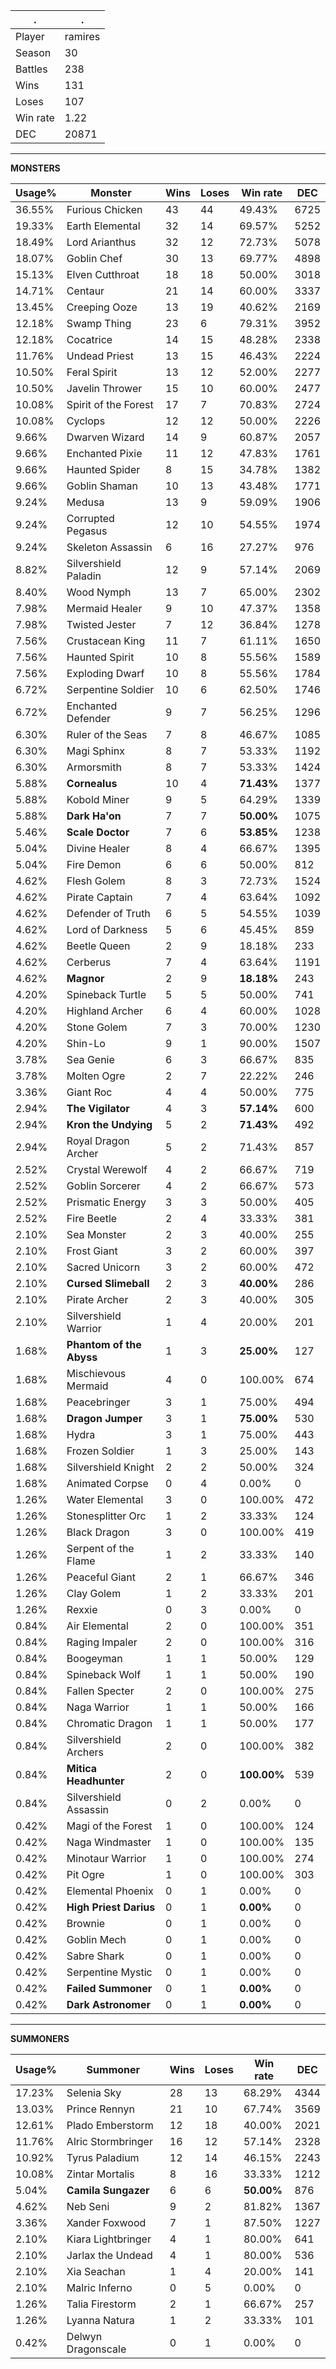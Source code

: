 .|.
|-|-
Player|ramires
Season|30
Battles|238
Wins|131
Loses|107
Win rate|1.22
DEC|20871

---
**MONSTERS**

Usage%|Monster|Wins|Loses|Win rate|DEC|
-|-|-|-|-|-|
36.55%|Furious Chicken|43|44|49.43%|6725|
19.33%|Earth Elemental|32|14|69.57%|5252|
18.49%|Lord Arianthus|32|12|72.73%|5078|
18.07%|Goblin Chef|30|13|69.77%|4898|
15.13%|Elven Cutthroat|18|18|50.00%|3018|
14.71%|Centaur|21|14|60.00%|3337|
13.45%|Creeping Ooze|13|19|40.62%|2169|
12.18%|Swamp Thing|23|6|79.31%|3952|
12.18%|Cocatrice|14|15|48.28%|2338|
11.76%|Undead Priest|13|15|46.43%|2224|
10.50%|Feral Spirit|13|12|52.00%|2277|
10.50%|Javelin Thrower|15|10|60.00%|2477|
10.08%|Spirit of the Forest|17|7|70.83%|2724|
10.08%|Cyclops|12|12|50.00%|2226|
9.66%|Dwarven Wizard|14|9|60.87%|2057|
9.66%|Enchanted Pixie|11|12|47.83%|1761|
9.66%|Haunted Spider|8|15|34.78%|1382|
9.66%|Goblin Shaman|10|13|43.48%|1771|
9.24%|Medusa|13|9|59.09%|1906|
9.24%|Corrupted Pegasus|12|10|54.55%|1974|
9.24%|Skeleton Assassin|6|16|27.27%|976|
8.82%|Silvershield Paladin|12|9|57.14%|2069|
8.40%|Wood Nymph|13|7|65.00%|2302|
7.98%|Mermaid Healer|9|10|47.37%|1358|
7.98%|Twisted Jester|7|12|36.84%|1278|
7.56%|Crustacean King|11|7|61.11%|1650|
7.56%|Haunted Spirit|10|8|55.56%|1589|
7.56%|Exploding Dwarf|10|8|55.56%|1784|
6.72%|Serpentine Soldier|10|6|62.50%|1746|
6.72%|Enchanted Defender|9|7|56.25%|1296|
6.30%|Ruler of the Seas|7|8|46.67%|1085|
6.30%|Magi Sphinx|8|7|53.33%|1192|
6.30%|Armorsmith|8|7|53.33%|1424|
5.88%|**Cornealus**|10|4|**71.43%**|1377|
5.88%|Kobold Miner|9|5|64.29%|1339|
5.88%|**Dark Ha'on**|7|7|**50.00%**|1075|
5.46%|**Scale Doctor**|7|6|**53.85%**|1238|
5.04%|Divine Healer|8|4|66.67%|1395|
5.04%|Fire Demon|6|6|50.00%|812|
4.62%|Flesh Golem|8|3|72.73%|1524|
4.62%|Pirate Captain|7|4|63.64%|1092|
4.62%|Defender of Truth|6|5|54.55%|1039|
4.62%|Lord of Darkness|5|6|45.45%|859|
4.62%|Beetle Queen|2|9|18.18%|233|
4.62%|Cerberus|7|4|63.64%|1191|
4.62%|**Magnor**|2|9|**18.18%**|243|
4.20%|Spineback Turtle|5|5|50.00%|741|
4.20%|Highland Archer|6|4|60.00%|1028|
4.20%|Stone Golem|7|3|70.00%|1230|
4.20%|Shin-Lo|9|1|90.00%|1507|
3.78%|Sea Genie|6|3|66.67%|835|
3.78%|Molten Ogre|2|7|22.22%|246|
3.36%|Giant Roc|4|4|50.00%|775|
2.94%|**The Vigilator**|4|3|**57.14%**|600|
2.94%|**Kron the Undying**|5|2|**71.43%**|492|
2.94%|Royal Dragon Archer|5|2|71.43%|857|
2.52%|Crystal Werewolf|4|2|66.67%|719|
2.52%|Goblin Sorcerer|4|2|66.67%|573|
2.52%|Prismatic Energy|3|3|50.00%|405|
2.52%|Fire Beetle|2|4|33.33%|381|
2.10%|Sea Monster|2|3|40.00%|255|
2.10%|Frost Giant|3|2|60.00%|397|
2.10%|Sacred Unicorn|3|2|60.00%|472|
2.10%|**Cursed Slimeball**|2|3|**40.00%**|286|
2.10%|Pirate Archer|2|3|40.00%|305|
2.10%|Silvershield Warrior|1|4|20.00%|201|
1.68%|**Phantom of the Abyss**|1|3|**25.00%**|127|
1.68%|Mischievous Mermaid|4|0|100.00%|674|
1.68%|Peacebringer|3|1|75.00%|494|
1.68%|**Dragon Jumper**|3|1|**75.00%**|530|
1.68%|Hydra|3|1|75.00%|443|
1.68%|Frozen Soldier|1|3|25.00%|143|
1.68%|Silvershield Knight|2|2|50.00%|324|
1.68%|Animated Corpse|0|4|0.00%|0|
1.26%|Water Elemental|3|0|100.00%|472|
1.26%|Stonesplitter Orc|1|2|33.33%|124|
1.26%|Black Dragon|3|0|100.00%|419|
1.26%|Serpent of the Flame|1|2|33.33%|140|
1.26%|Peaceful Giant|2|1|66.67%|346|
1.26%|Clay Golem|1|2|33.33%|201|
1.26%|Rexxie|0|3|0.00%|0|
0.84%|Air Elemental|2|0|100.00%|351|
0.84%|Raging Impaler|2|0|100.00%|316|
0.84%|Boogeyman|1|1|50.00%|129|
0.84%|Spineback Wolf|1|1|50.00%|190|
0.84%|Fallen Specter|2|0|100.00%|275|
0.84%|Naga Warrior|1|1|50.00%|166|
0.84%|Chromatic Dragon|1|1|50.00%|177|
0.84%|Silvershield Archers|2|0|100.00%|382|
0.84%|**Mitica Headhunter**|2|0|**100.00%**|539|
0.84%|Silvershield Assassin|0|2|0.00%|0|
0.42%|Magi of the Forest|1|0|100.00%|124|
0.42%|Naga Windmaster|1|0|100.00%|135|
0.42%|Minotaur Warrior|1|0|100.00%|274|
0.42%|Pit Ogre|1|0|100.00%|303|
0.42%|Elemental Phoenix|0|1|0.00%|0|
0.42%|**High Priest Darius**|0|1|**0.00%**|0|
0.42%|Brownie|0|1|0.00%|0|
0.42%|Goblin Mech|0|1|0.00%|0|
0.42%|Sabre Shark|0|1|0.00%|0|
0.42%|Serpentine Mystic|0|1|0.00%|0|
0.42%|**Failed Summoner**|0|1|**0.00%**|0|
0.42%|**Dark Astronomer**|0|1|**0.00%**|0|

---
**SUMMONERS**

Usage%|Summoner|Wins|Loses|Win rate|DEC|
-|-|-|-|-|-|
17.23%|Selenia Sky|28|13|68.29%|4344|
13.03%|Prince Rennyn|21|10|67.74%|3569|
12.61%|Plado Emberstorm|12|18|40.00%|2021|
11.76%|Alric Stormbringer|16|12|57.14%|2328|
10.92%|Tyrus Paladium|12|14|46.15%|2243|
10.08%|Zintar Mortalis|8|16|33.33%|1212|
5.04%|**Camila Sungazer**|6|6|**50.00%**|876|
4.62%|Neb Seni|9|2|81.82%|1367|
3.36%|Xander Foxwood|7|1|87.50%|1227|
2.10%|Kiara Lightbringer|4|1|80.00%|641|
2.10%|Jarlax the Undead|4|1|80.00%|536|
2.10%|Xia Seachan|1|4|20.00%|141|
2.10%|Malric Inferno|0|5|0.00%|0|
1.26%|Talia Firestorm|2|1|66.67%|257|
1.26%|Lyanna Natura|1|2|33.33%|101|
0.42%|Delwyn Dragonscale|0|1|0.00%|0|
